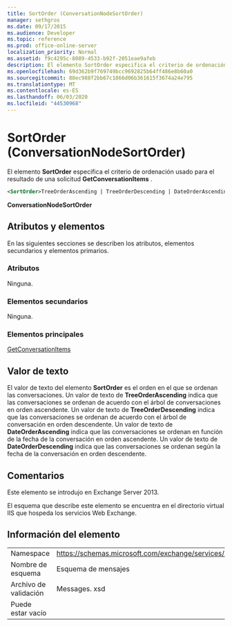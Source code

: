 ```yaml
---
title: SortOrder (ConversationNodeSortOrder)
manager: sethgros
ms.date: 09/17/2015
ms.audience: Developer
ms.topic: reference
ms.prod: office-online-server
localization_priority: Normal
ms.assetid: f9c4295c-8089-4533-b92f-2051eae9afeb
description: El elemento SortOrder especifica el criterio de ordenación usado para el resultado de una solicitud GetConversationItems.
ms.openlocfilehash: 69d362b9f769749bcc9692825b64ff486e8b60a0
ms.sourcegitcommit: 88ec988f2bb67c1866d06b361615f3674a24e795
ms.translationtype: MT
ms.contentlocale: es-ES
ms.lasthandoff: 06/03/2020
ms.locfileid: "44530968"
---
```

# <a name="sortorder-conversationnodesortorder"></a>SortOrder (ConversationNodeSortOrder)

El elemento **SortOrder** especifica el criterio de ordenación usado para el resultado de una solicitud **GetConversationItems** . 
  
```XML
<SortOrder>TreeOrderAscending | TreeOrderDescending | DateOrderAscending | DateOrderDescending</SortOrder>
```

 **ConversationNodeSortOrder**
## <a name="attributes-and-elements"></a>Atributos y elementos

En las siguientes secciones se describen los atributos, elementos secundarios y elementos primarios.
  
### <a name="attributes"></a>Atributos

Ninguna.
  
### <a name="child-elements"></a>Elementos secundarios

Ninguna.
  
### <a name="parent-elements"></a>Elementos principales

[GetConversationItems](getconversationitems.md)
  
## <a name="text-value"></a>Valor de texto

El valor de texto del elemento **SortOrder** es el orden en el que se ordenan las conversaciones. Un valor de texto de **TreeOrderAscending** indica que las conversaciones se ordenan de acuerdo con el árbol de conversaciones en orden ascendente. Un valor de texto de **TreeOrderDescending** indica que las conversaciones se ordenan de acuerdo con el árbol de conversación en orden descendente. Un valor de texto de **DateOrderAscending** indica que las conversaciones se ordenan en función de la fecha de la conversación en orden ascendente. Un valor de texto de **DateOrderDescending** indica que las conversaciones se ordenan según la fecha de la conversación en orden descendente. 
  
## <a name="remarks"></a>Comentarios

Este elemento se introdujo en Exchange Server 2013.
  
El esquema que describe este elemento se encuentra en el directorio virtual IIS que hospeda los servicios Web Exchange.
  
## <a name="element-information"></a>Información del elemento

|||
|:-----|:-----|
|Namespace  <br/> |https://schemas.microsoft.com/exchange/services/2006/messages  <br/> |
|Nombre de esquema  <br/> |Esquema de mensajes  <br/> |
|Archivo de validación  <br/> |Messages. xsd  <br/> |
|Puede estar vacío  <br/> ||
   

